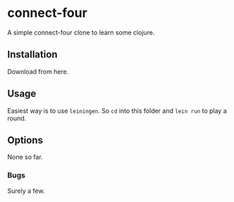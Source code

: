 # connect-four

A simple connect-four clone to learn some clojure.

## Installation

Download from here.

## Usage

Easiest way is to use `leiningen`. So `cd` into this folder and `lein run` to
play a round.

## Options

None so far.

### Bugs

Surely a few.
